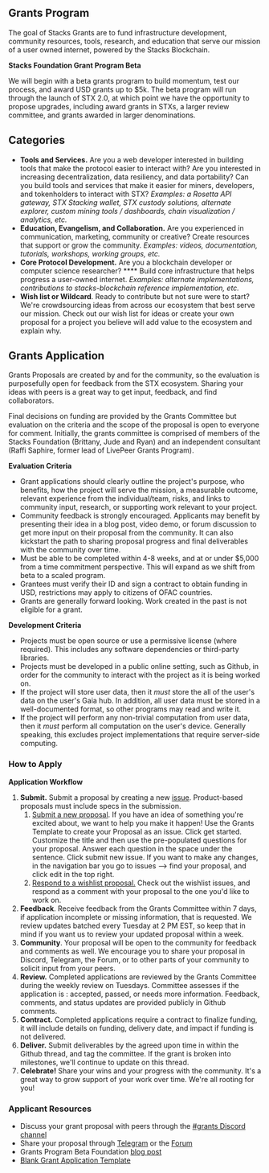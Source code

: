 ## Grants Program

The goal of Stacks Grants are to fund infrastructure development, community resources, tools, research, and education that serve our mission of a user owned internet, powered by the Stacks Blockchain.

**Stacks Foundation Grant Program Beta**

We will begin with a beta grants program to build momentum, test our process, and award USD grants up to $5k. The beta program will run through the launch of STX 2.0, at which point we have the opportunity to propose upgrades, including award grants in STXs, a larger review committee, and grants awarded in larger denominations.

## Categories

- **Tools and Services.** Are you a web developer interested in building tools that make the protocol easier to interact with? Are you interested in increasing decentralization, data resiliency, and data portability? Can you build tools and services that make it easier for miners, developers, and tokenholders to interact with STX? *Examples: a Rosetta API gateway, STX Stacking wallet, STX custody solutions, alternate explorer, custom mining tools / dashboards, chain visualization / analytics, etc.*
- **Education, Evangelism, and Collaboration.** Are you experienced in communication, marketing, community or creative? Create resources that support or grow the community.  *Examples: videos, documentation, tutorials, workshops, working groups, etc.*
- **Core Protocol Development.** Are you a blockchain developer or computer science researcher? **** Build core infrastructure that helps progress a user-owned internet. *Examples: alternate implementations, contributions to stacks-blockchain reference implementation, etc.*
- **Wish list or Wildcard**. Ready to contribute but not sure were to start? We're crowdsourcing ideas from across our ecosystem that best serve our mission. Check out our wish list for ideas or create your own proposal for a project you believe will add value to the ecosystem and explain why.

## Grants Application

Grants Proposals are created by and for the community, so the evaluation is purposefully open for feedback from the STX ecosystem. Sharing your ideas with peers is a great way to get input, feedback, and find collaborators.

Final decisions on funding are provided by the Grants Committee but evaluation on the criteria and the scope of the proposal is open to everyone for comment. Initially, the grants committee is comprised of members of the Stacks Foundation (Brittany, Jude and Ryan) and an independent consultant (Raffi Saphire, former lead of LivePeer Grants Program).

**Evaluation Criteria**

- Grant applications should clearly outline the project's purpose, who benefits, how the project will serve the mission, a measurable outcome, relevant experience from the individual/team, risks, and links to community input, research, or supporting work relevant to your project.
- Community feedback is strongly encouraged. Applicants may benefit by presenting their idea in a blog post, video demo, or forum discussion to get more input on their proposal from the community. It can also kickstart the path to sharing proposal progress and final deliverables with the community over time.
- Must be able to be completed within 4-8 weeks, and at or under $5,000 from a time commitment perspective. This will expand as we shift from beta to a scaled program.
- Grantees must verify their ID and sign a contract to obtain funding in USD, restrictions may apply to citizens of OFAC countries.
- Grants are generally forward looking. Work created in the past is not eligible for a grant.

**Development Criteria**

- Projects must be open source or use a permissive license (where required).  This includes any software dependencies or third-party libraries.
- Projects must be developed in a public online setting, such as Github, in order for the community to interact with the project as it is being worked on.
- If the project will store user data, then it _must_ store the all of the user's data on the user's Gaia hub.  In addition, all user data must be stored in a well-documented format, so other programs may read and write it.
- If the project will perform any non-trivial computation from user data, then it _must_ perform all computation on the user's device.  Generally speaking, this excludes project implementations that require server-side computing.

### How to Apply

**Application Workflow**

1. **Submit.** Submit a proposal by creating a new [issue](https://github.com/stacksgov/Stacks-Grants/issues/new/choose). Product-based proposals must include specs in the submission.
    1. [Submit a new proposal](https://github.com/stacksgov/Stacks-Grants/issues/new/choose). If you have an idea of something you're excited about, we want to help you make it happen! Use the Grants Template to create your Proposal as an issue. Click get started. Customize the title and then use the pre-populated questions for your proposal. Answer each question in the space under the sentence. Click submit new issue. If you want to make any changes, in the navigation bar you go to issues --> find your proposal, and click edit in the top right.
    2. [Respond to a wishlist proposal.](https://github.com/stacksgov/Stacks-Grants/issues) Check out the wishlist issues, and respond as a comment with your proposal to the one you'd like to work on.
2. **Feedback**. Receive feedback from the Grants Committee within 7 days, if application incomplete or missing information, that is requested. We review updates batched every Tuesday at 2 PM EST, so keep that in mind if you want us to review your updated proposal within a week.
3. **Community**. Your proposal will be open to the community for feedback and comments as well. We encourage you to share your proposal in Discord, Telegram, the Forum, or to other parts of your community to solicit input from your peers.
4. **Review.** Completed applications are reviewed by the Grants Committee during the weekly review on Tuesdays. Committee assesses if the application is : accepted, passed, or needs more information. Feedback, comments, and status updates are provided publicly in Github comments.
5. **Contract.** Completed applications require a contract to finalize funding, it will include details on funding, delivery date, and impact if funding is not delivered.
6. **Deliver.** Submit deliverables by the agreed upon time in within the Github thread, and tag the committee. If the grant is broken into milestones, we'll continue to update on this thread.
7. **Celebrate!** Share your wins and your progress with the community. It's a great way to grow support of your work over time. We're all rooting for you!

### Applicant Resources

- Discuss your grant proposal with peers through the [#grants Discord channel](https://discord.gg/YGPBHt)
- Share your proposal through [Telegram](https://t.me/BlockstackChat) or the [Forum](https://forum.blockstack.org/)
- Grants Program Beta Foundation [blog post](https://stacks.org/stacks_grants_beta)
- [Blank Grant Application Template](https://github.com/stacksgov/Stacks-Grants/blob/master/.github/ISSUE_TEMPLATE/grant-application.md)
